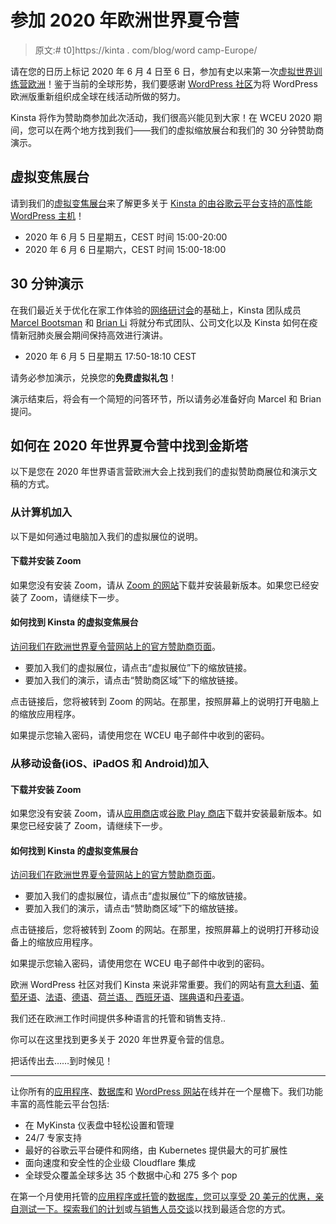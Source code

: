 # 参加 2020 年欧洲世界夏令营

> 原文:# t0]https://kinta . com/blog/word camp-Europe/

请在您的日历上标记 2020 年 6 月 4 日至 6 日，参加有史以来第一次[虚拟世界训练营欧洲](https://2020.europe.wordcamp.org/)！鉴于当前的全球形势，我们要感谢 [WordPress 社区](https://kinsta.com/learn/wordpress-communities/)为将 WordPress 欧洲版重新组织成全球在线活动所做的努力。

Kinsta 将作为赞助商参加此次活动，我们很高兴能见到大家！在 WCEU 2020 期间，您可以在两个地方找到我们——我们的虚拟缩放展台和我们的 30 分钟赞助商演示。



## 虚拟变焦展台

请到我们的[虚拟变焦展台](https://kinsta.com/blog/wordcamp-europe/#how-to-find-kinsta-at-wordcamp-europe-2020)来了解更多关于 [Kinsta 的由谷歌云平台支持的高性能 WordPress 主机](https://kinsta.com/features/)！

*   2020 年 6 月 5 日星期五，CEST 时间 15:00-20:00
*   2020 年 6 月 6 日星期六，CEST 时间 15:00-18:00

## 30 分钟演示

在我们最近关于优化在家工作体验的[网络研讨会](https://kinsta.com/webinars/working-from-home/)的基础上，Kinsta 团队成员 [Marcel Bootsman](https://marcelbootsman.nl/) 和 [Brian Li](https://brianli.com) 将就分布式团队、公司文化以及 Kinsta 如何在疫情新冠肺炎展会期间保持高效进行演讲。

*   2020 年 6 月 5 日星期五 17:50-18:10 CEST

请务必参加演示，兑换您的**免费虚拟礼包**！

演示结束后，将会有一个简短的问答环节，所以请务必准备好向 Marcel 和 Brian 提问。

## 如何在 2020 年世界夏令营中找到金斯塔

以下是您在 2020 年世界语言营欧洲大会上找到我们的虚拟赞助商展位和演示文稿的方式。

### 从计算机加入

以下是如何通过电脑加入我们的虚拟展位的说明。

#### 下载并安装 Zoom

如果您没有安装 Zoom，请从 [Zoom 的网站](https://zoom.us/download)下载并安装最新版本。如果您已经安装了 Zoom，请继续下一步。

#### 如何找到 Kinsta 的虚拟变焦展台

[访问我们在欧洲世界夏令营网站上的官方赞助商页面](https://2020.europe.wordcamp.org/sponsor/kinsta/)。

*   要加入我们的虚拟展位，请点击“虚拟展位”下的缩放链接。
*   要加入我们的演示，请点击“赞助商区域”下的缩放链接。

点击链接后，您将被转到 Zoom 的网站。在那里，按照屏幕上的说明打开电脑上的缩放应用程序。

如果提示您输入密码，请使用您在 WCEU 电子邮件中收到的密码。

### 从移动设备(iOS、iPadOS 和 Android)加入

#### 下载并安装 Zoom

如果您没有安装 Zoom，请从[应用商店](https://itunes.apple.com/us/app/id546505307)或[谷歌 Play 商店](https://play.google.com/store/apps/details?id=us.zoom.videomeetings)下载并安装最新版本。如果您已经安装了 Zoom，请继续下一步。

#### 如何找到 Kinsta 的虚拟变焦展台

[访问我们在欧洲世界夏令营网站上的官方赞助商页面](https://2020.europe.wordcamp.org/sponsor/kinsta/)。

*   要加入我们的虚拟展位，请点击“虚拟展位”下的缩放链接。
*   要加入我们的演示，请点击“赞助商区域”下的缩放链接。

点击链接后，您将被转到 Zoom 的网站。在那里，按照屏幕上的说明打开移动设备上的缩放应用程序。

如果提示您输入密码，请使用您在 WCEU 电子邮件中收到的密码。

欧洲 WordPress 社区对我们 Kinsta 来说非常重要。我们的网站有[意大利语](https://kinsta.com/it/)、[葡萄牙语](https://kinsta.com/pt/)、[法语](https://kinsta.com/fr/)、[德语](https://kinsta.com/de/)、[荷兰语、](https://kinsta.com/nl/) [西班牙语](https://kinsta.com/es/)、[瑞典语](https://kinsta.com/se/)和[丹麦语](https://kinsta.com/dk/)。

我们还在欧洲工作时间提供多种语言的托管和销售支持..

你可以在这里找到更多关于 2020 年世界夏令营的信息。

把话传出去……到时候见！

* * *

让你所有的[应用程序](https://kinsta.com/application-hosting/)、[数据库](https://kinsta.com/database-hosting/)和 [WordPress 网站](https://kinsta.com/wordpress-hosting/)在线并在一个屋檐下。我们功能丰富的高性能云平台包括:

*   在 MyKinsta 仪表盘中轻松设置和管理
*   24/7 专家支持
*   最好的谷歌云平台硬件和网络，由 Kubernetes 提供最大的可扩展性
*   面向速度和安全性的企业级 Cloudflare 集成
*   全球受众覆盖全球多达 35 个数据中心和 275 多个 pop

在第一个月使用托管的[应用程序或托管](https://kinsta.com/application-hosting/)的[数据库，您可以享受 20 美元的优惠，亲自测试一下。探索我们的](https://kinsta.com/database-hosting/)[计划](https://kinsta.com/plans/)或[与销售人员交谈](https://kinsta.com/contact-us/)以找到最适合您的方式。